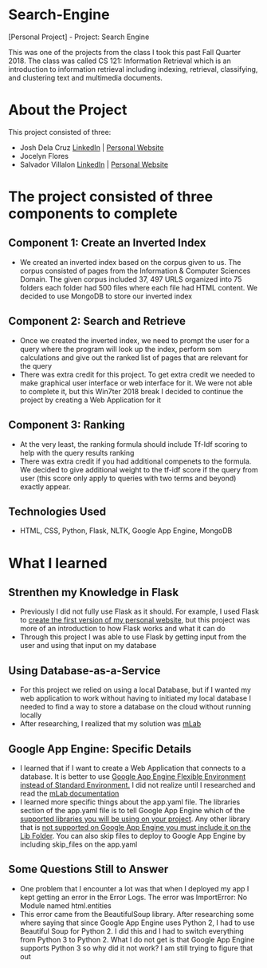 # Search-Engine
[Personal Project] - Project: Search Engine

This was one of the projects from the class I took this past Fall Quarter 2018. The class was called CS 121: Information Retrieval which is an introduction to
information retrieval including indexing, retrieval, classifying, and clustering text and multimedia documents.</p>

# About the Project
This project consisted of three:
- Josh Dela Cruz [LinkedIn](https://www.linkedin.com/in/joshuadelacruz1/) | [Personal Website](http://delacruz1.github.io/)
- Jocelyn Flores
- Salvador Villalon [LinkedIn](https://www.linkedin.com/in/salvadorvillalon) | [Personal Website](http://salvillalon45.github.io/)

# The project consisted of three components to complete

## Component 1: Create an Inverted Index
- We created an inverted index based on the corpus given to us. The corpus consisted of pages from the Information & Computer Sciences Domain. The given corpus included 37, 497 URLS organized into 75 folders each folder had 500 files where each file had HTML content. We decided to use MongoDB to store our inverted index

## Component 2: Search and Retrieve
- Once we created the inverted index, we need to prompt the user for a query where the program will look up the index, perform som calculations and give out the ranked list of pages that are relevant for the query
- There was extra credit for this project. To get extra credit we needed to make graphical user interface or web interface for it. We were not able to complete it, but this Win7ter 2018 break I decided to continue the project by creating a Web Application for it </li>

## Component 3: Ranking
- At the very least, the ranking formula should include Tf-Idf scoring to help with the query results ranking
- There was extra credit if you had additional compenets to the formula. We decided to give additional weight to the tf-idf score if the query from user (this score only apply to queries with two terms and beyond) exactly appear.</li>

## Technologies Used
- HTML, CSS, Python, Flask, NLTK, Google App Engine, MongoDB

# What I learned

## Strenthen my Knowledge in Flask
- Previously I did not fully use Flask as it should. For example, I used Flask to [create the first version of my personal website]("http://salvador-villalon.appspot.com/"), but this project was more of an introduction to how Flask works and what it can do
- Through this project I was able to use Flask by getting input from the user and using that input on my database

## Using Database-as-a-Service
- For this project we relied on using a local Database, but if I wanted my web application to work without having to initiated my local database I   needed to find a way to store a database on the cloud without running locally
- After researching, I realized that my solution was [mLab](https://mlab.com/)

## Google App Engine: Specific Details
- I learned that if I want to create a Web Application that connects to a database. It is better to use [Google App Engine Flexible Environment instead of Standard Environment.](https://cloud.google.com/appengine/docs/the-appengine-environments) I did not realize until I researched and read the [mLab documentation](https://docs.mlab.com/connecting/#q-is-it-possible-to-connect-to-an-mlab-deployment-from-google-app-engine)
- I learned more specific things about the app.yaml file. The libraries section of the app.yaml file is to tell Google App Engine which of the [supported libraries you will be using on your project](https://cloud.google.com/appengine/docs/standard/python/tools/built-in-libraries-27). Any other library that is [not supported on Google App Engine you must include it on the Lib Folder](https://cloud.google.com/appengine/docs/standard/python/tools/using-libraries-python-27). You can also skip files to deploy to Google App Engine by including skip_files on the app.yaml

## Some Questions Still to Answer
- One problem that I encounter a lot was that when I deployed my app I kept getting an error in the Error Logs. The error was ImportError: No Module named html.entities
- This error came from the BeautifulSoup library. After researching some where saying that since Google App Engine uses Python 2, I had to use Beautiful Soup for Python 2. I did this and I had to switch everything from Python 3 to Python 2. What I do not get is that Google App Engine supports Python 3 so why did it not work? I am still trying to figure that out
